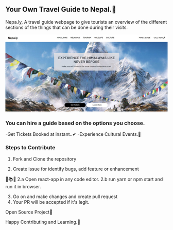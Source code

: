 ## Your Own Travel Guide to Nepal.🌄

Nepa.ly, A travel guide webpage to give tourists an overview of the different sections of the things that can be done during their visits.

![](https://github.com/BajraYeJoon/nepa.ly/blob/master/src/img/fp.JPG)
### You can hire a guide based on the options you choose.

-Get Tickets Booked at instant..✔
-Experience Cultural Events.🚙

### Steps to Contribute

1. Fork and Clone the repository

2. Create issue for identify bugs, add feature or enhancement

📑📚🚀
2.a Open react-app in any code editor.
2.b run yarn or npm start and run it in browser.

3. Go on and make changes and create pull request
4. Your PR will be accepted if it's legit.

Open Source Project🚀

Happy Contributing and Learning.🎯
